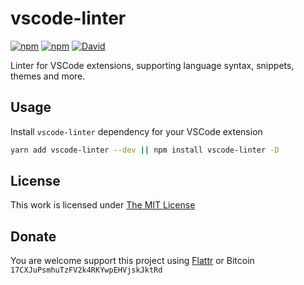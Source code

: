 # vscode-linter

[![npm](https://img.shields.io/npm/l/vscode-linter.svg?style=flat-square)](https://www.npmjs.org/package/vscode-linter)
[![npm](https://img.shields.io/npm/v/vscode-linter.svg?style=flat-square)](https://www.npmjs.org/package/vscode-linter)
[![David](https://img.shields.io/david/idleberg/node-vscode-linter.svg?style=flat-square)](https://david-dm.org/idleberg/node-vscode-linter)

Linter for VSCode extensions, supporting language syntax, snippets, themes and more.

## Usage

Install `vscode-linter` dependency for your VSCode extension

```sh
yarn add vscode-linter --dev || npm install vscode-linter -D
```

## License

This work is licensed under [The MIT License](https://opensource.org/licenses/MIT)

## Donate

You are welcome support this project using [Flattr](https://flattr.com/submit/auto?user_id=idleberg&url=https://github.com/idleberg/node-vscode-linter) or Bitcoin `17CXJuPsmhuTzFV2k4RKYwpEHVjskJktRd`
